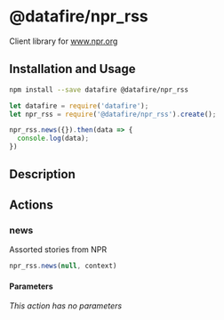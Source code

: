 # @datafire/npr_rss

Client library for www.npr.org

## Installation and Usage
```bash
npm install --save datafire @datafire/npr_rss
```

```js
let datafire = require('datafire');
let npr_rss = require('@datafire/npr_rss').create();

npr_rss.news({}).then(data => {
  console.log(data);
})
```

## Description


## Actions
### news
Assorted stories from NPR


```js
npr_rss.news(null, context)
```

#### Parameters
*This action has no parameters*

